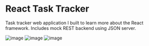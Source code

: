 # React Task Tracker

Task tracker web application I built to learn more about the React framework. Includes mock REST backend using JSON server.   

![image](https://user-images.githubusercontent.com/60073791/129771415-21107f21-ccaf-4734-86b9-337ad066318a.png)
![image](https://user-images.githubusercontent.com/60073791/129773187-c620d0bd-ecae-4c35-b8ae-9317991dd429.png)
![image](https://user-images.githubusercontent.com/60073791/129772889-d5d96900-f332-4fdf-b300-6ee4ac4fe787.png)

